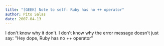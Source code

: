 ```yaml
---
title: "[GEEK] Note to self: Ruby has no ++ operator"
author: Pito Salas
date: 2007-04-13
---
```




I don't know why it don't. I don't know why the error message doesn't just
say: "Hey dope, Ruby has no ++ operator"


